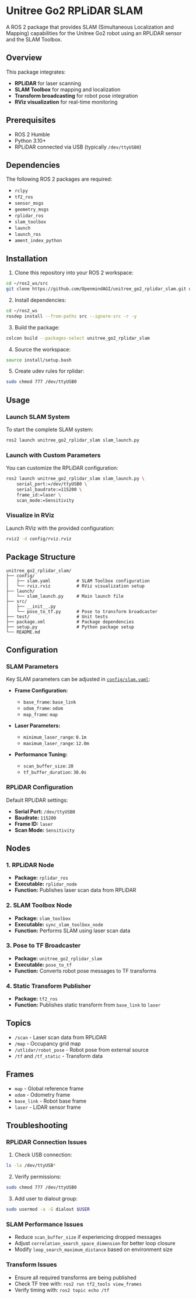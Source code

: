 # Unitree Go2 RPLiDAR SLAM

A ROS 2 package that provides SLAM (Simultaneous Localization and Mapping) capabilities for the Unitree Go2 robot using an RPLiDAR sensor and the SLAM Toolbox.

## Overview

This package integrates:
- **RPLiDAR** for laser scanning
- **SLAM Toolbox** for mapping and localization
- **Transform broadcasting** for robot pose integration
- **RViz visualization** for real-time monitoring

## Prerequisites

- ROS 2 Humble
- Python 3.10+
- RPLiDAR connected via USB (typically `/dev/ttyUSB0`)

## Dependencies

The following ROS 2 packages are required:
- `rclpy`
- `tf2_ros`
- `sensor_msgs`
- `geometry_msgs`
- `rplidar_ros`
- `slam_toolbox`
- `launch`
- `launch_ros`
- `ament_index_python`

## Installation

1. Clone this repository into your ROS 2 workspace:
```bash
cd ~/ros2_ws/src
git clone https://github.com/OpenmindAGI/unitree_go2_rplidar_slam.git unitree_go2_rplidar_slam
```

2. Install dependencies:
```bash
cd ~/ros2_ws
rosdep install --from-paths src --ignore-src -r -y
```

3. Build the package:
```bash
colcon build --packages-select unitree_go2_rplidar_slam
```

4. Source the workspace:
```bash
source install/setup.bash
```

5. Create udev rules for rplidar:
```bash
sudo chmod 777 /dev/ttyUSB0
```

## Usage

### Launch SLAM System

To start the complete SLAM system:

```bash
ros2 launch unitree_go2_rplidar_slam slam_launch.py
```

### Launch with Custom Parameters

You can customize the RPLiDAR configuration:

```bash
ros2 launch unitree_go2_rplidar_slam slam_launch.py \
    serial_port:=/dev/ttyUSB0 \
    serial_baudrate:=115200 \
    frame_id:=laser \
    scan_mode:=Sensitivity
```

### Visualize in RViz

Launch RViz with the provided configuration:

```bash
rviz2 -d config/rviz.rviz
```

## Package Structure

```
unitree_go2_rplidar_slam/
├── config/
│   ├── slam.yaml          # SLAM Toolbox configuration
│   └── rviz.rviz          # RViz visualization setup
├── launch/
│   └── slam_launch.py     # Main launch file
├── src/
│   ├── __init__.py
│   └── pose_to_tf.py      # Pose to transform broadcaster
├── test/                  # Unit tests
├── package.xml            # Package dependencies
├── setup.py               # Python package setup
└── README.md
```

## Configuration

### SLAM Parameters

Key SLAM parameters can be adjusted in [`config/slam.yaml`](config/slam.yaml):

- **Frame Configuration:**
  - `base_frame`: `base_link`
  - `odom_frame`: `odom`
  - `map_frame`: `map`

- **Laser Parameters:**
  - `minimum_laser_range`: `0.1m`
  - `maximum_laser_range`: `12.0m`

- **Performance Tuning:**
  - `scan_buffer_size`: `20`
  - `tf_buffer_duration`: `30.0s`

### RPLiDAR Configuration

Default RPLiDAR settings:
- **Serial Port:** `/dev/ttyUSB0`
- **Baudrate:** `115200`
- **Frame ID:** `laser`
- **Scan Mode:** `Sensitivity`

## Nodes

### 1. RPLiDAR Node
- **Package:** `rplidar_ros`
- **Executable:** `rplidar_node`
- **Function:** Publishes laser scan data from RPLiDAR

### 2. SLAM Toolbox Node
- **Package:** `slam_toolbox`
- **Executable:** `sync_slam_toolbox_node`
- **Function:** Performs SLAM using laser scan data

### 3. Pose to TF Broadcaster
- **Package:** `unitree_go2_rplidar_slam`
- **Executable:** `pose_to_tf`
- **Function:** Converts robot pose messages to TF transforms

### 4. Static Transform Publisher
- **Package:** `tf2_ros`
- **Function:** Publishes static transform from `base_link` to `laser`

## Topics

- `/scan` - Laser scan data from RPLiDAR
- `/map` - Occupancy grid map
- `/utlidar/robot_pose` - Robot pose from external source
- `/tf` and `/tf_static` - Transform data

## Frames

- `map` - Global reference frame
- `odom` - Odometry frame
- `base_link` - Robot base frame
- `laser` - LiDAR sensor frame

## Troubleshooting

### RPLiDAR Connection Issues

1. Check USB connection:
```bash
ls -la /dev/ttyUSB*
```

2. Verify permissions:
```bash
sudo chmod 777 /dev/ttyUSB0
```

3. Add user to dialout group:
```bash
sudo usermod -a -G dialout $USER
```

### SLAM Performance Issues

- Reduce `scan_buffer_size` if experiencing dropped messages
- Adjust `correlation_search_space_dimension` for better loop closure
- Modify `loop_search_maximum_distance` based on environment size

### Transform Issues

- Ensure all required transforms are being published
- Check TF tree with: `ros2 run tf2_tools view_frames`
- Verify timing with: `ros2 topic echo /tf`